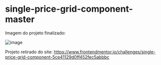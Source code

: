 # single-price-grid-component-master
Imagem do projeto finalizado:

![image](https://user-images.githubusercontent.com/109930651/190036489-19ac8d57-0407-4330-8433-0c149e135222.png)


Projeto retirado do site:
https://www.frontendmentor.io/challenges/single-price-grid-component-5ce41129d0ff452fec5abbbc
